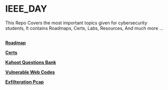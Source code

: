 # IEEE_DAY
This Repo Covers the most important topics given for cybersecurity students, It contains Roadmaps, Certs, Labs, Resources, And much more ...

##
**[Roadmap](https://github.com/AbdulazizIEEE/IEEE_DAY/blob/main/Roadmap.md)**


**[Certs](https://github.com/AbdulazizIEEE/IEEE_DAY/blob/main/Certs.md)**


**[Kahoot Questions Bank](https://github.com/AbdulazizIEEE/IEEE_DAY/blob/main/Questions.md)**

**[Vulnerable Web Codes](https://github.com/AbdulazizIEEE/IEEE_DAY/blob/main/Web_Vuln_Codes.pdf)**

**[Exfilteration Pcap](https://github.com/AbdulazizIEEE/IEEE_DAY/blob/main/IEEE_Inner_Demon.pcapng)**

